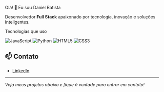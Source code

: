  Olá! 👋 Eu sou Daniel Batista

Desenvolvedor **Full Stack** apaixonado por tecnologia, inovação e soluções inteligentes.

 Tecnologias que uso 

<!-- Repita para os outros projetos, mudando os links e imagens -->

![JavaScript](https://img.shields.io/badge/JavaScript-F7DF1E?logo=javascript&logoColor=black&style=for-the-badge)
![Python](https://img.shields.io/badge/Python-3776AB?logo=python&logoColor=white&style=for-the-badge)
![HTML5](https://img.shields.io/badge/HTML5-E34F26?logo=html5&logoColor=white&style=for-the-badge)
![CSS3](https://img.shields.io/badge/CSS3-1572B6?logo=css3&logoColor=white&style=for-the-badge)


## 📫 Contato

- [LinkedIn](www.linkedin.com/in/danielbatista-dev)


---

*Veja meus projetos abaixo e fique à vontade para entrar em contato!*

